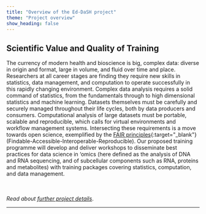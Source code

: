 ```yaml
---
title: "Overview of the Ed-DaSH project"
theme: "Project overview"
show_heading: false
---  
```



## Scientific Value and Quality of Training  

The currency of modern health and bioscience is big, complex data: diverse in origin and
format, large in volume, and fluid over time and place. Researchers at all career stages are finding
they require new skills in statistics, data management, and computation to operate successfully in
this rapidly changing environment. Complex data analysis requires a solid command of statistics,
from the fundamentals through to high dimensional statistics and machine learning. Datasets
themselves must be carefully and securely managed throughout their life cycles, both by data
producers and consumers. Computational analysis of large datasets must be portable, scalable
and reproducible, which calls for virtual environments and workflow management systems.
Intersecting these requirements is a move towards open science, exemplified by the [FAIR
principles][fair]{:target="_blank"} (Findable-Accessible-Interoperable-Reproducible). Our proposed training programme
will develop and deliver workshops to disseminate best practices for data science in ‘omics (here
defined as the analysis of DNA and RNA sequencing, and of subcellular components such as
RNA, proteins and metabolites) with training packages covering statistics, computation, and data
management.  

<br><br>
*Read about [further project details](further_project_details.md)*.  

---

[fair]: https://www.nature.com/articles/sdata201618
